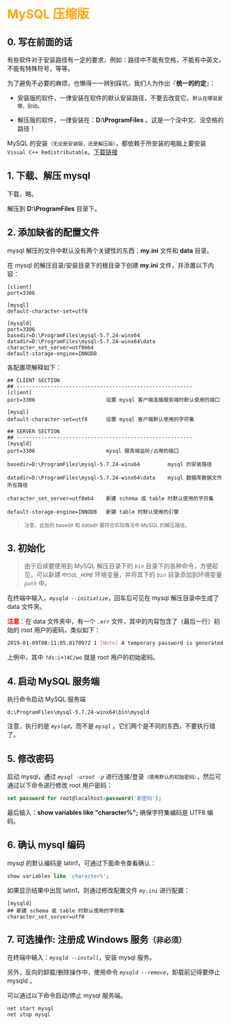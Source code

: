 # <font color="orange">MySQL 压缩版</font>

## 0. 写在前面的话

有些软件对于安装路径有一定的要求，例如：路径中不能有空格，不能有中英文，不能有特殊符号，等等。

为了避免不必要的麻烦，也懒得一一辨别踩坑，我们人为作出『**统一的约定**』：

- 安装版的软件，一律安装在软件的默认安装路径，不要去改变它。<small>默认在哪就是哪，别动。</small>

- 解压版的软件，一律安装在：**D:\ProgramFiles** 。这是一个没中文、没空格的路径！

MySQL 的安装<small>（无论是安装版，还是解压版）</small>，都依赖于所安装的电脑上要安装 `Visual C++ Redistributable`。[下载链接](https://www.microsoft.com/en-us/download/details.aspx?id=40784)

## 1. 下载、解压 mysql

下载，略。

解压到 **D:\ProgramFiles** 目录下。


## 2. 添加缺省的配置文件

mysql 解压的文件中默认没有两个关键性的东西：**my.ini** 文件和 **data** 目录。

在 mysql 的解压目录/安装目录下的根目录下创建 **my.ini** 文件，并添置以下内容： 

```properties
[client]
port=3306

[mysql]
default-character-set=utf8

[mysqld]
port=3306
basedir=D:\ProgramFiles\mysql-5.7.24-winx64
datadir=D:\ProgramFiles\mysql-5.7.24-winx64\data
character_set_server=utf8mb4
default-storage-engine=INNODB
```

各配置项解释如下：

```properties
## CLIENT SECTION
## ---------------------------------------------------------
[client]
port=3306                       设置 mysql 客户端连接服务端时默认使用的端口

[mysql]
default-character-set=utf8      设置 mysql 客户端默认使用的字符集

## SERVER SECTION
## ---------------------------------------------------------
[mysqld]
port=3306                       mysql 服务端监听/占用的端口

basedir=D:\ProgramFiles\mysql-5.7.24-winx64         mysql 的安装路径

datadir=D:\ProgramFiles\mysql-5.7.24-winx64\data    mysql 数据库数据文件所在路径

character_set_server=utf8mb4    新建 schema 或 table 时默认使用的字符集

default-storage-engine=INNODB   新建 table 时默认使用的引擎
```

> <small>注意，此处的 basedir 和 datadir 要符合实际情况中 MySQL 的解压路径。</small>


## 3. 初始化

> 由于后续要使用到 MySQL 解压目录下的 *`bin`* 目录下的各种命令，方便起见，可以新建 *`MYSQL_HOME`* 环境变量，并将其下的 *`bin`* 目录添加到环境变量 *`path`* 中。

在终端中输入，*`mysqld --initialize`*，回车后可见在 mysql 解压目录中生成了 data 文件夹。

<font color="red">**注意**</font>：在 data 文件夹中，有一个 `.err` 文件，其中的内容包含了（最后一行）初始的 root 用户的密码，类似如下：

```sh
2019-01-09T08:11:05.817097Z 1 [Note] A temporary password is generated for root@localhost: ?ds:i+)4C/wo
```

上例中，其中 `?ds:i+)4C/wo` 就是 root 用户的初始密码。



## 4. 启动 MySQL 服务端

执行命令启动 MySQL 服务端


```shell
d:\ProgramFiles\mysql-5.7.24-winx64\bin\mysqld
```

注意，执行的是 *`myslqd`*，而不是 *`mysql`* 。它们两个是不同的东西，不要执行错了。



## 5. 修改密码

启动 mysql，通过 *`mysql -uroot -p`* 进行连接/登录<small>（使用默认的初始密码）</small>，然后可通过以下命令进行修改 root 用户密码：



```sql
set password for root@localhost=password('新密码');
```



最后输入：**show variables like "character%";** 确保字符集编码是 UTF8 编码。



## 6. 确认 mysql 编码

mysql 的默认编码是 latin1，可通过下面命令查看确认：

```sql
show variables like 'character%';
```

如果显示结果中出现 latin1，则通过修改配置文件 *`my.ini`* 进行配置：

```
[mysqld]
## 新建 schema 或 table 时默认使用的字符集
character_set_server=utf8
```


## 7. 可选操作: 注册成 Windows 服务<small>（非必须）</small>

在终端中输入：*`mysqld --install`*，安装 mysql 服务。

另外，反向的卸载/删除操作中，使用命令 *`mysqld --remove`*，卸载前记得要停止 mysqld 。

可以通过以下命令启动/停止 mysql 服务端。

```
net start mysql
net stop mysql
```
